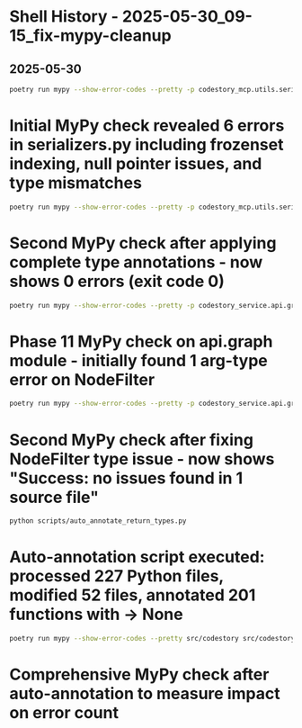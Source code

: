 # Shell History - 2025-05-30_09-15_fix-mypy-cleanup

## 2025-05-30

```bash
poetry run mypy --show-error-codes --pretty -p codestory_mcp.utils.serializers > mypy_serializers.txt
```
# Initial MyPy check revealed 6 errors in serializers.py including frozenset indexing, null pointer issues, and type mismatches

```bash
poetry run mypy --show-error-codes --pretty -p codestory_mcp.utils.serializers > mypy_serializers.txt
```
# Second MyPy check after applying complete type annotations - now shows 0 errors (exit code 0)

```bash
poetry run mypy --show-error-codes --pretty -p codestory_service.api.graph > mypy_api_graph.txt
```
# Phase 11 MyPy check on api.graph module - initially found 1 arg-type error on NodeFilter

```bash
poetry run mypy --show-error-codes --pretty -p codestory_service.api.graph > mypy_api_graph.txt
```
# Second MyPy check after fixing NodeFilter type issue - now shows "Success: no issues found in 1 source file"

```bash
python scripts/auto_annotate_return_types.py
```
# Auto-annotation script executed: processed 227 Python files, modified 52 files, annotated 201 functions with -> None

```bash
poetry run mypy --show-error-codes --pretty src/codestory src/codestory_blarify src/codestory_docgrapher src/codestory_filesystem src/codestory_mcp src/codestory_service src/codestory_summarizer tests > mypy_after_auto.txt 2>&1
```
# Comprehensive MyPy check after auto-annotation to measure impact on error count